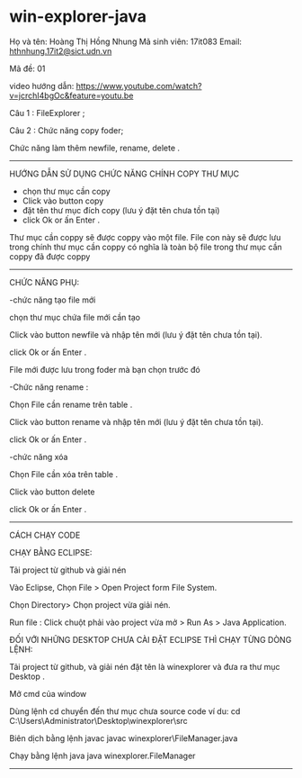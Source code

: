 # win-explorer-java
Họ và tên: Hoàng Thị Hồng Nhung
Mã sinh viên: 17it083
Email: hthnhung.17it2@sict.udn.vn

Mã đề: 01

video hướng dẫn: https://www.youtube.com/watch?v=jcrchI4bgOc&feature=youtu.be

Câu 1 : FileExplorer ;

Câu 2 : Chức năng copy foder;

Chức năng làm thêm newfile, rename, delete .

******************************************
HƯỚNG DẪN SỬ DỤNG CHỨC NĂNG CHÍNH COPY THƯ MỤC

- chọn thư mục cần copy
- Click vào button copy 
- đặt tên thư mục đích copy (lưu ý đặt tên chưa tồn tại)
- click Ok or ấn Enter .

Thư mục cần coppy sẽ được coppy vào một file. File con này sẽ được lưu trong chính thư mục cần coppy
có nghĩa là toàn bộ file trong thư mục cần coppy đã được coppy 


**********************************************
CHỨC NĂNG PHỤ:


-chức năng tạo file mới


 chọn thư mục chứa file mới cần tạo

 Click vào button newfile và nhập tên mới (lưu ý đặt tên chưa tồn tại). 

 
 click Ok or ấn Enter .
 
 File mới được lưu trong foder mà bạn chọn trước đó



 
 -Chức năng rename :
 
 Chọn File cần rename trên table . 
 
 Click vào button rename và nhập tên mới (lưu ý đặt tên chưa tồn tại). 
 
 click Ok or ấn Enter .
 
 
 
 
 -chức năng xóa
 
 Chọn File cần xóa trên table . 
 
 Click vào button delete 
 
 click Ok or ấn Enter .
 **************************************************
 CÁCH CHẠY CODE
 
 
 CHẠY BẰNG ECLIPSE:
 
 Tải project từ github và giải nén
 
 Vào Eclipse, Chọn File > Open Project form File System.

Chọn Directory> Chọn project vừa giải nén.

Run file : Click chuột phải vào project vừa mở > Run As > Java Application.

 
 
 
 
ĐỐI VỚI NHỮNG DESKTOP CHƯA CÀI ĐẶT ECLIPSE THÌ CHẠY TỪNG DÒNG LỆNH:
 
Tải project từ github, và giải nén đặt tên là winexplorer và đưa ra thư mục Desktop .

Mở cmd của window

Dùng lệnh cd chuyển đến thư mục chưa source code
ví du:
cd C:\Users\Administrator\Desktop\winexplorer\src

Biên dịch bằng lệnh javac 
javac winexplorer\FileManager.java

 Chạy bằng lệnh java
java winexplorer.FileManager

*****************************************************







 
